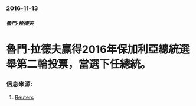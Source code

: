 ### [2016-11-13](/zh/news/2016/11/13/index.md)

##### 魯門·拉德夫
# 魯門·拉德夫贏得2016年保加利亞總統選舉第二輪投票，當選下任總統。 




### 信息来源:

1. [Reuters](http://www.reuters.com/article/us-bulgaria-election-idUSKBN13801Q?il=0)
